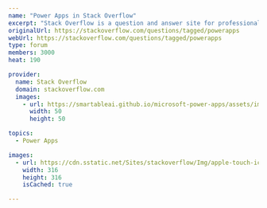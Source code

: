 ```yaml
---
name: "Power Apps in Stack Overflow"
excerpt: "Stack Overflow is a question and answer site for professional and enthusiast programmers. Power Apps has an active community in StackOverflow."
originalUrl: https://stackoverflow.com/questions/tagged/powerapps
webUrl: https://stackoverflow.com/questions/tagged/powerapps
type: forum
members: 3000
heat: 190

provider:
  name: Stack Overflow
  domain: stackoverflow.com
  images:
    - url: https://smartableai.github.io/microsoft-power-apps/assets/images/organizations/stackoverflow.com-50x50.jpg
      width: 50
      height: 50

topics:
  - Power Apps

images:
  - url: https://cdn.sstatic.net/Sites/stackoverflow/Img/apple-touch-icon@2.png?v=73d79a89bded
    width: 316
    height: 316
    isCached: true

---
```


